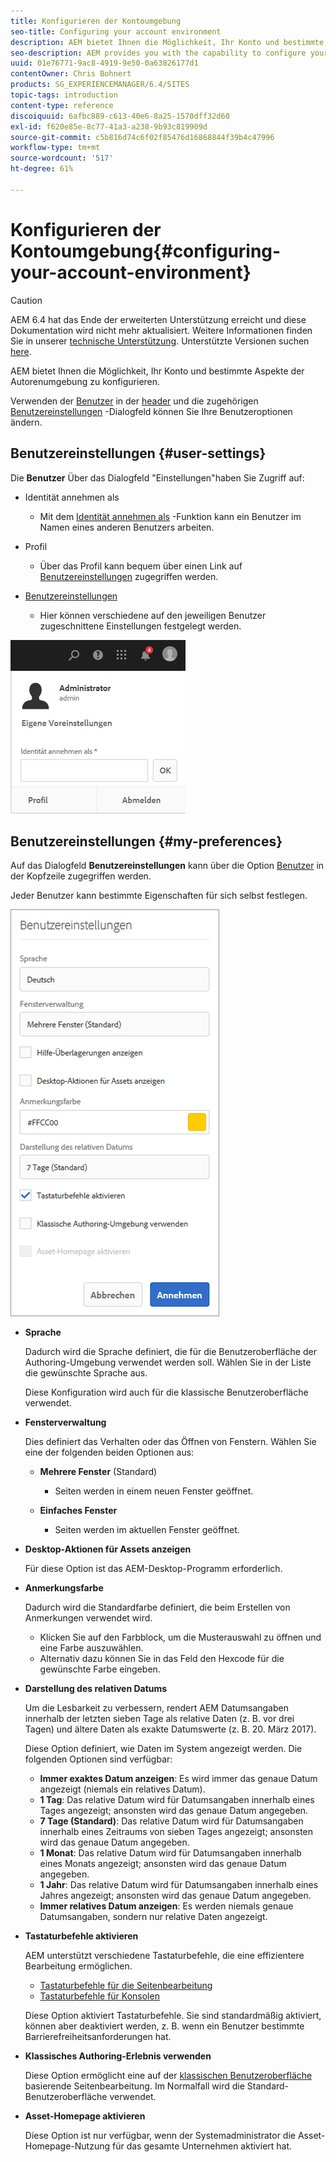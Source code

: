 ```yaml
---
title: Konfigurieren der Kontoumgebung
seo-title: Configuring your account environment
description: AEM bietet Ihnen die Möglichkeit, Ihr Konto und bestimmte Aspekte der Autorenumgebung zu konfigurieren
seo-description: AEM provides you with the capability to configure your account and certain aspects of the author environment
uuid: 01e76771-9ac8-4919-9e50-0a63826177d1
contentOwner: Chris Bohnert
products: SG_EXPERIENCEMANAGER/6.4/SITES
topic-tags: introduction
content-type: reference
discoiquuid: 6afbc889-c613-40e6-8a25-1570dff32d60
exl-id: f620e85e-8c77-41a3-a238-9b93c819909d
source-git-commit: c5b816d74c6f02f85476d16868844f39b4c47996
workflow-type: tm+mt
source-wordcount: '517'
ht-degree: 61%

---
```


# Konfigurieren der Kontoumgebung{#configuring-your-account-environment}

>[!CAUTION]
>
>AEM 6.4 hat das Ende der erweiterten Unterstützung erreicht und diese Dokumentation wird nicht mehr aktualisiert. Weitere Informationen finden Sie in unserer [technische Unterstützung](https://helpx.adobe.com/de/support/programs/eol-matrix.html). Unterstützte Versionen suchen [here](https://experienceleague.adobe.com/docs/?lang=de).

AEM bietet Ihnen die Möglichkeit, Ihr Konto und bestimmte Aspekte der Autorenumgebung zu konfigurieren.

Verwenden der [Benutzer](/help/sites-authoring/user-properties.md#user-settings) in der [header](/help/sites-authoring/basic-handling.md#the-header) und die zugehörigen [Benutzereinstellungen](#my-preferences) -Dialogfeld können Sie Ihre Benutzeroptionen ändern.

## Benutzereinstellungen {#user-settings}

Die **Benutzer** Über das Dialogfeld &quot;Einstellungen&quot;haben Sie Zugriff auf:

* Identität annehmen als

   * Mit dem [Identität annehmen als](/help/sites-administering/security.md#impersonating-another-user) -Funktion kann ein Benutzer im Namen eines anderen Benutzers arbeiten.

* Profil

   * Über das Profil kann bequem über einen Link auf [Benutzereinstellungen](/help/sites-administering/security.md) zugegriffen werden.

* [Benutzereinstellungen](/help/sites-authoring/user-properties.md#my-preferences)

   * Hier können verschiedene auf den jeweiligen Benutzer zugeschnittene Einstellungen festgelegt werden.

![screen_shot_2018-03-20at103808](assets/screen_shot_2018-03-20at103808.png)

## Benutzereinstellungen {#my-preferences}

Auf das Dialogfeld **Benutzereinstellungen** kann über die Option [Benutzer](/help/sites-authoring/user-properties.md#user-settings) in der Kopfzeile zugegriffen werden.

Jeder Benutzer kann bestimmte Eigenschaften für sich selbst festlegen.

![screen_shot_2018-03-20at102118](assets/screen_shot_2018-03-20at102118.png)

* **Sprache**

   Dadurch wird die Sprache definiert, die für die Benutzeroberfläche der Authoring-Umgebung verwendet werden soll. Wählen Sie in der Liste die gewünschte Sprache aus.

   Diese Konfiguration wird auch für die klassische Benutzeroberfläche verwendet.

* **Fensterverwaltung**

   Dies definiert das Verhalten oder das Öffnen von Fenstern. Wählen Sie eine der folgenden beiden Optionen aus:

   * **Mehrere Fenster** (Standard)

      * Seiten werden in einem neuen Fenster geöffnet.
   * **Einfaches Fenster**

      * Seiten werden im aktuellen Fenster geöffnet.


* **Desktop-Aktionen für Assets anzeigen**

   Für diese Option ist das AEM-Desktop-Programm erforderlich.

* **Anmerkungsfarbe**

   Dadurch wird die Standardfarbe definiert, die beim Erstellen von Anmerkungen verwendet wird.

   * Klicken Sie auf den Farbblock, um die Musterauswahl zu öffnen und eine Farbe auszuwählen.
   * Alternativ dazu können Sie in das Feld den Hexcode für die gewünschte Farbe eingeben.

* **Darstellung des relativen Datums**

   Um die Lesbarkeit zu verbessern, rendert AEM Datumsangaben innerhalb der letzten sieben Tage als relative Daten (z. B. vor drei Tagen) und ältere Daten als exakte Datumswerte (z. B. 20. März 2017).

   Diese Option definiert, wie Daten im System angezeigt werden. Die folgenden Optionen sind verfügbar:

   * **Immer exaktes Datum anzeigen**: Es wird immer das genaue Datum angezeigt (niemals ein relatives Datum).
   * **1 Tag**: Das relative Datum wird für Datumsangaben innerhalb eines Tages angezeigt; ansonsten wird das genaue Datum angegeben.
   * **7 Tage (Standard)**: Das relative Datum wird für Datumsangaben innerhalb eines Zeitraums von sieben Tages angezeigt; ansonsten wird das genaue Datum angegeben.
   * **1 Monat**: Das relative Datum wird für Datumsangaben innerhalb eines Monats angezeigt; ansonsten wird das genaue Datum angegeben.
   * **1 Jahr**: Das relative Datum wird für Datumsangaben innerhalb eines Jahres angezeigt; ansonsten wird das genaue Datum angegeben.
   * **Immer relatives Datum anzeigen**: Es werden niemals genaue Datumsangaben, sondern nur relative Daten angezeigt.

* **Tastaturbefehle aktivieren**

   AEM unterstützt verschiedene Tastaturbefehle, die eine effizientere Bearbeitung ermöglichen.

   * [Tastaturbefehle für die Seitenbearbeitung](/help/sites-authoring/page-authoring-keyboard-shortcuts.md)
   * [Tastaturbefehle für Konsolen](/help/sites-authoring/keyboard-shortcuts.md)

   Diese Option aktiviert Tastaturbefehle. Sie sind standardmäßig aktiviert, können aber deaktiviert werden, z. B. wenn ein Benutzer bestimmte Barrierefreiheitsanforderungen hat.

* **Klassisches Authoring-Erlebnis verwenden**

   Diese Option ermöglicht eine auf der [klassischen Benutzeroberfläche](/help/sites-classic-ui-authoring/home.md) basierende Seitenbearbeitung. Im Normalfall wird die Standard-Benutzeroberfläche verwendet.

* **Asset-Homepage aktivieren**

   Diese Option ist nur verfügbar, wenn der Systemadministrator die Asset-Homepage-Nutzung für das gesamte Unternehmen aktiviert hat.
